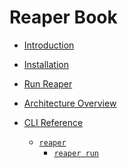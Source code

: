 # Reaper Book

- [Introduction](./intro.md)
- [Installation](./installation/installation.md)
- [Run Reaper](./run/run_reaper.md)
- [Architecture Overview](./architecture/intro.md)

- [CLI Reference](./cli/cli.md) <!-- CLI_REFERENCE START -->
  - [`reaper`](./cli/reaper.md)
    - [`reaper run`](./cli/reaper/run.md)<!-- CLI_REFERENCE END -->
